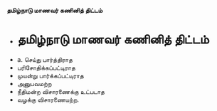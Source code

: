 **தமிழ்நாடு மாணவர் கணினித் திட்டம்**
- # தமிழ்நாடு மாணவர் கணினித் திட்டம்
- a. செய்து பார்த்திராத
- பரிசோதிக்கப்பட்டிராத
- முயன்று பார்க்கப்பட்டிராத
- அனுபவமற்ற
- நீதிமன்ற விசாரணைக்கு உட்படாத
- வழக்கு விசாரணையற்ற.

